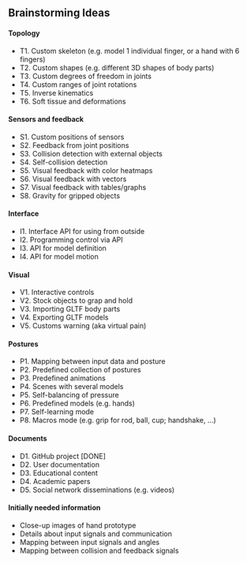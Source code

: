 ## Brainstorming Ideas

#### Topology
* T1. Custom skeleton (e.g. model 1 individual finger, or a hand with 6 fingers)
* T2. Custom shapes (e.g. different 3D shapes of body parts)
* T3. Custom degrees of freedom in joints
* T4. Custom ranges of joint rotations
* T5. Inverse kinematics
* T6. Soft tissue and deformations

#### Sensors and feedback
* S1. Custom positions of sensors
* S2. Feedback from joint positions
* S3. Collision detection with external objects
* S4. Self-collision detection
* S5. Visual feedback with color heatmaps
* S6. Visual feedback with vectors
* S7. Visual feedback with tables/graphs
* S8. Gravity for gripped objects

#### Interface
* I1. Interface API for using from outside
* I2. Programming control via API
* I3. API for model definition
* I4. API for model motion

#### Visual
* V1. Interactive controls
* V2. Stock objects to grap and hold
* V3. Importing GLTF body parts
* V4. Exporting GLTF models
* V5. Customs warning (aka virtual pain)

#### Postures
* P1. Mapping between input data and posture
* P2. Predefined collection of postures
* P3. Predefined animations
* P4. Scenes with several models
* P5. Self-balancing of pressure
* P6. Predefined models (e.g. hands)
* P7. Self-learning mode
* P8. Macros mode (e.g. grip for rod, ball, cup; handshake, ...)

#### Documents
* D1. GitHub project [DONE]
* D2. User documentation
* D3. Educational content
* D4. Academic papers
* D5. Social network disseminations (e.g. videos)

#### Initially needed information
* Close-up images of hand prototype
* Details about input signals and communication
* Mapping between input signals and angles
* Mapping between collision and feedback signals